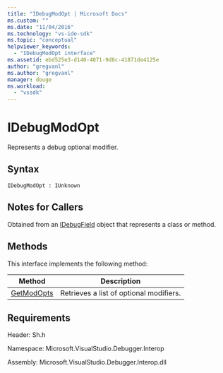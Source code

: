 ```yaml
---
title: "IDebugModOpt | Microsoft Docs"
ms.custom: ""
ms.date: "11/04/2016"
ms.technology: "vs-ide-sdk"
ms.topic: "conceptual"
helpviewer_keywords: 
  - "IDebugModOpt interface"
ms.assetid: ebd525e3-d140-4071-9d8c-41871de4125e
author: "gregvanl"
ms.author: "gregvanl"
manager: douge
ms.workload: 
  - "vssdk"
---
```

# IDebugModOpt
Represents a debug optional modifier.  
  
## Syntax  
  
```  
IDebugModOpt : IUnknown  
```  
  
## Notes for Callers  
 Obtained from an [IDebugField](../../../extensibility/debugger/reference/idebugfield.md) object that represents a class or method.  
  
## Methods  
 This interface implements the following method:  
  
|Method|Description|  
|------------|-----------------|  
|[GetModOpts](../../../extensibility/debugger/reference/idebugmodopt-getmodopts.md)|Retrieves a list of optional modifiers.|  
  
## Requirements  
 Header: Sh.h  
  
 Namespace: Microsoft.VisualStudio.Debugger.Interop  
  
 Assembly: Microsoft.VisualStudio.Debugger.Interop.dll